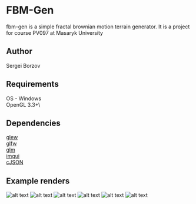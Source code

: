 FBM-Gen
=======
fbm-gen is a simple fractal brownian motion terrain generator. 
It is a project for course PV097 at Masaryk University

Author
------
Sergei Borzov

Requirements
------------
OS - Windows\
OpenGL 3.3+\

Dependencies
------------
[glew](https://github.com/nigels-com/glew)\
[glfw](https://github.com/glfw/glfw)\
[glm](https://github.com/g-truc/glm)\
[imgui](https://github.com/ocornut/imgui)\
[cJSON](https://github.com/DaveGamble/cJSONg)

Example renders
---------
![alt text](https://github.com/TheLazyMan/fbm-gen/blob/master/data/results/interface.png)
![alt text](https://github.com/TheLazyMan/fbm-gen/blob/master/data/results/render1.png)
![alt text](https://github.com/TheLazyMan/fbm-gen/blob/master/data/results/render2.png)
![alt text](https://github.com/TheLazyMan/fbm-gen/blob/master/data/results/render3.png)
![alt text](https://github.com/TheLazyMan/fbm-gen/blob/master/data/results/render4.png)
![alt text](https://github.com/TheLazyMan/fbm-gen/blob/master/data/results/render5.png)
